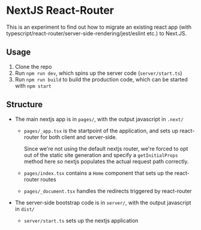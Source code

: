 # NextJS React-Router

This is an experiment to find out how to migrate an existing react app (with typescript/react-router/server-side-rendering/jest/eslint etc.) to Next.JS.

## Usage

1. Clone the repo
2. Run `npm run dev`, which spins up the server code (`server/start.ts`)
3. Run `npm run build` to build the production code, which can be started with `npm start`

## Structure

- The main nextjs app is in `pages/`, with the output javascript in `.next/`

  - `pages/_app.tsx` is the startpoint of the application, and sets up react-router for both client and server-side.

    Since we're not using the default nextjs router, we're forced to opt out of the static site generation and specify a `getInitialProps` method here so nextjs populates the actual request path correctly.

  - `pages/index.tsx` contains a `Home` component that sets up the react-router routes
  - `pages/_document.tsx` handles the redirects triggered by react-router

- The server-side bootstrap code is in `server/`, with the output javascript in `dist/`
  - `server/start.ts` sets up the nextjs application
